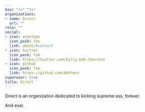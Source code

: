```yaml
---
bio: "(>^_^)>"
organizations:
- name: Direct
  url: ""
role: ""
social:
- icon: envelope
  icon_pack: fas
  link: about/#contact
- icon: twitter
  icon_pack: fab
  link: https://twitter.com/billy-bob-thornton
- icon: github
  icon_pack: fab
  link: https://github.com/bbthorn
superuser: true
title: Direct
---
```


Direct is an organization dedicated to kicking supreme ass, forever.

And evar. 
